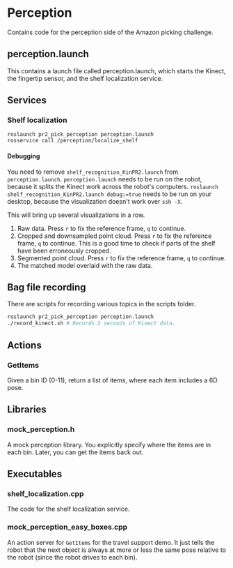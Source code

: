# Perception
Contains code for the perception side of the Amazon picking challenge.

## perception.launch
This contains a launch file called perception.launch, which starts the Kinect, the fingertip sensor, and the shelf localization service.

## Services
### Shelf localization
```
roslaunch pr2_pick_perception perception.launch
rosservice call /perception/localize_shelf
```

#### Debugging
You need to remove `shelf_recognition_KinPR2.launch` from `perception.launch`.
`perception.launch` needs to be run on the robot, because it splits the Kinect work across the robot's computers.
`roslaunch shelf_recognition_KinPR2.launch debug:=true` needs to be run on your desktop, because the visualization doesn't work over `ssh -X`.

This will bring up several visualizations in a row.
1. Raw data. Press `r` to fix the reference frame, `q` to continue.
2. Cropped and downsampled point cloud. Press `r` to fix the reference frame, `q` to continue. This is a good time to check if parts of the shelf have been erroneously cropped.
3. Segmented point cloud. Press `r` to fix the reference frame, `q` to continue.
4. The matched model overlaid with the raw data.

## Bag file recording
There are scripts for recording various topics in the scripts folder.

```bash
roslaunch pr2_pick_perception perception.launch
./record_kinect.sh # Records 2 seconds of Kinect data.
```

## Actions
### GetItems
Given a bin ID (0-11), return a list of items, where each item includes a 6D pose.

## Libraries
### mock_perception.h
A mock perception library.
You explicitly specify where the items are in each bin.
Later, you can get the items back out.

## Executables
### shelf_localization.cpp
The code for the shelf localization service.

### mock_perception_easy_boxes.cpp
An action server for `GetItems` for the travel support demo.
It just tells the robot that the next object is always at more or less the same pose relative to the robot (since the robot drives to each bin).